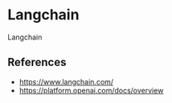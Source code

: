 # Langchain

Langchain

## References

- https://www.langchain.com/
- https://platform.openai.com/docs/overview